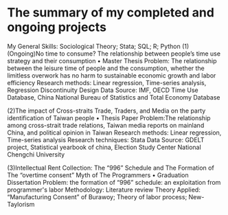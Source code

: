 # The summary of my completed and ongoing projects
My General Skills: Sociological Theory; Stata; SQL; R; Python
(1)(Ongoing)No time to consume? The relationship between people’s time use strategy and their consumption • Master Thesis
   Problem: The relationship between the leisure time of people and the consumption, whether the limitless overwork has no harm to sustainable economic growth and labor efficiency
   Research methods: Linear regression, Time-series analysis, Regression Discontinuity Design
   Data Source: IMF, OECD Time Use Database, China National Bureau of Statistics and Total Economy Database

(2)The impact of Cross-straits Trade, Traders, and Media on the party identification of Taiwan people • Thesis Paper 
   Problem:The relationship among cross-strait trade relations, Taiwan media reports on mainland China, and political opinion in Taiwan
   Research methods: Linear regression, Time-series analysis
   Research techniques: Stata
   Data Source: GDELT project, Statistical yearbook of china, Election Study Center National Chengchi University

(3)Intellectual Rent Collection: The “996” Schedule and The Formation of The “overtime consent” Myth of The Programmers • Graduation Dissertation
   Problem: the formation of “996” schedule: an exploitation from programmer's labor
   Methodology: Literature review
   Theory Applied: “Manufacturing Consent” of Burawoy; Theory of labor process; New-Taylorism
   
